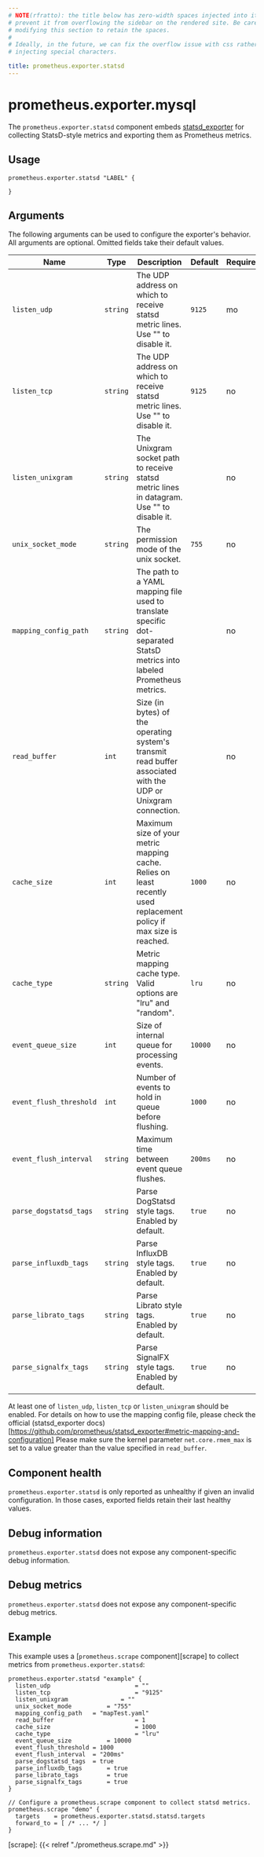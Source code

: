 ```yaml
---
# NOTE(rfratto): the title below has zero-width spaces injected into it to
# prevent it from overflowing the sidebar on the rendered site. Be careful when
# modifying this section to retain the spaces.
#
# Ideally, in the future, we can fix the overflow issue with css rather than
# injecting special characters.

title: prometheus.exporter.statsd
---
```


# prometheus.exporter.mysql
The `prometheus.exporter.statsd` component embeds
[statsd_exporter](https://github.com/prometheus/statsd_exporter) for collecting StatsD-style metrics and exporting them as Prometheus metrics.

## Usage

```river
prometheus.exporter.statsd "LABEL" {
    
}
```


## Arguments
The following arguments can be used to configure the exporter's behavior.
All arguments are optional. Omitted fields take their default values.

Name | Type | Description | Default | Required
---- | ---- | ----------- | ------- | --------
`listen_udp`                                      | `string`       | The UDP address on which to receive statsd metric lines. Use "" to disable it. | `9125` | mo
`listen_tcp`                                      | `string`       | The UDP address on which to receive statsd metric lines. Use "" to disable it. | `9125` | no
`listen_unixgram`                                 | `string`       | The Unixgram socket path to receive statsd metric lines in datagram. Use "" to disable it. | | no
`unix_socket_mode`                                | `string`       | The permission mode of the unix socket. | `755` | no
`mapping_config_path`                             | `string`       | The path to a YAML mapping file used to translate specific dot-separated StatsD metrics into labeled Prometheus metrics. | | no
`read_buffer`                                     | `int`          | Size (in bytes) of the operating system's transmit read buffer associated with the UDP or Unixgram connection. | | no
`cache_size`                                      | `int`          | Maximum size of your metric mapping cache. Relies on least recently used replacement policy if max size is reached. | `1000` | no
`cache_type`                                      | `string`       | Metric mapping cache type. Valid options are "lru" and "random". | `lru` | no
`event_queue_size`                                | `int`          | Size of internal queue for processing events. | `10000` | no
`event_flush_threshold`                           | `int`          | Number of events to hold in queue before flushing. | `1000`| no
`event_flush_interval`                            | `string`       | Maximum time between event queue flushes. | `200ms`| no
`parse_dogstatsd_tags`                            | `string`       | Parse DogStatsd style tags. Enabled by default. | `true`| no
`parse_influxdb_tags`                             | `string`       | Parse InfluxDB style tags. Enabled by default. | `true`| no
`parse_librato_tags`                              | `string`       | Parse Librato style tags. Enabled by default. | `true`| no
`parse_signalfx_tags`                             | `string`       | Parse SignalFX style tags. Enabled by default. | `true`| no

At least one of `listen_udp`, `listen_tcp` or `listen_unixgram` should be enabled.
For details on how to use the mapping config file, please check the official (statsd_exporter docs)[https://github.com/prometheus/statsd_exporter#metric-mapping-and-configuration]
Please make sure the kernel parameter `net.core.rmem_max` is set to a value greater than the value specified in `read_buffer`.

## Component health

`prometheus.exporter.statsd` is only reported as unhealthy if given
an invalid configuration. In those cases, exported fields retain their last
healthy values.

## Debug information

`prometheus.exporter.statsd` does not expose any component-specific
debug information.

## Debug metrics

`prometheus.exporter.statsd` does not expose any component-specific
debug metrics.

## Example

This example uses a [`prometheus.scrape` component][scrape] to collect metrics
from `prometheus.exporter.statsd`:

```river
prometheus.exporter.statsd "example" {
  listen_udp						= ""
  listen_tcp						= "9125"
  listen_unixgram				= ""
  unix_socket_mode			= "755"
  mapping_config_path 	= "mapTest.yaml"
  read_buffer						= 1
  cache_size						= 1000
  cache_type						= "lru"
  event_queue_size			= 10000
  event_flush_threshold = 1000
  event_flush_interval	= "200ms"
  parse_dogstatsd_tags	= true
  parse_influxdb_tags		= true
  parse_librato_tags		= true
  parse_signalfx_tags		= true
}

// Configure a prometheus.scrape component to collect statsd metrics.
prometheus.scrape "demo" {
  targets    = prometheus.exporter.statsd.statsd.targets
  forward_to = [ /* ... */ ]
}
```

[scrape]: {{< relref "./prometheus.scrape.md" >}}
